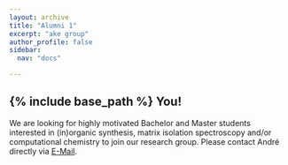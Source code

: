 ```yaml
---
layout: archive
title: "Alumni 1"
excerpt: "ake group"
author_profile: false
sidebar:
  nav: "docs"

---
```


{% include base_path %}
You!
------
We are looking for highly motivated Bachelor and Master students interested in (in)organic synthesis, matrix isolation spectroscopy and/or computational chemistry to join our research group. Please contact André directly via <a href="mailto:Andre.Eckhardt[at]rub.de">E-Mail</a>.





